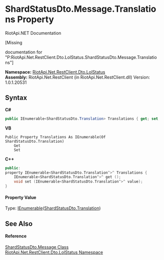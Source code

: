 # ShardStatusDto.Message.Translations Property 
RiotApi.NET Documentation 

\[Missing <summary> documentation for "P:RiotApi.Net.RestClient.Dto.LolStatus.ShardStatusDto.Message.Translations"\]

**Namespace:**&nbsp;<a href="66f53e8a-3927-5030-7a13-b2f33de3f826">RiotApi.Net.RestClient.Dto.LolStatus</a><br />**Assembly:**&nbsp;RiotApi.Net.RestClient (in RiotApi.Net.RestClient.dll) Version: 1.0.1.20531

## Syntax

**C#**<br />
``` C#
public IEnumerable<ShardStatusDto.Translation> Translations { get; set; }
```

**VB**<br />
``` VB
Public Property Translations As IEnumerable(Of ShardStatusDto.Translation)
	Get
	Set
```

**C++**<br />
``` C++
public:
property IEnumerable<ShardStatusDto.Translation^>^ Translations {
	IEnumerable<ShardStatusDto.Translation^>^ get ();
	void set (IEnumerable<ShardStatusDto.Translation^>^ value);
}
```


#### Property Value
Type: <a href="http://msdn2.microsoft.com/en-us/library/9eekhta0" target="_blank">IEnumerable</a>(<a href="e6c9c35e-b1fe-7afa-e75b-7f39e3b92eb4">ShardStatusDto.Translation</a>)

## See Also


#### Reference
<a href="253161c3-ec0a-09d3-5673-b77022b48981">ShardStatusDto.Message Class</a><br /><a href="66f53e8a-3927-5030-7a13-b2f33de3f826">RiotApi.Net.RestClient.Dto.LolStatus Namespace</a><br />